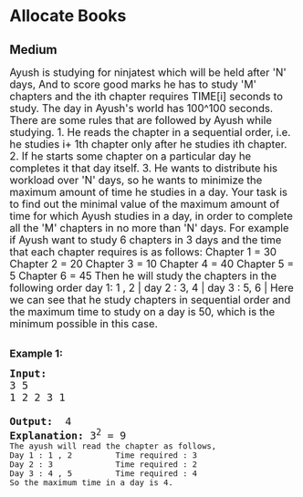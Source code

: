 # Allocate Books
## Medium
<div class="problems_problem_content__Xm_eO"><p><span style="font-size:18px">Ayush is studying for ninjatest which will be held after 'N' days, And to score good marks he has to study 'M' chapters and the ith chapter requires TIME[i] seconds to study. The day in Ayush's world has 100^100 seconds. There are some rules that are followed by Ayush while studying.
1. He reads the chapter in a sequential order, i.e. he studies i+ 1th chapter only after he studies ith chapter.
2. If he starts some chapter on a particular day he completes it that day itself.
3. He wants to distribute his workload over 'N' days, so he wants to minimize the maximum amount of time he studies in a day.
Your task is to find out the minimal value of the maximum amount of time for which Ayush studies in a day, in order to complete all the 'M' chapters in no more than 'N' days.
For example
if Ayush want to study 6 chapters in 3 days and the time that each chapter requires is as follows:
Chapter 1 = 30
Chapter 2 = 20
Chapter 3 = 10
Chapter 4 = 40
Chapter 5 = 5
Chapter 6 = 45
Then he will study the chapters in the following order
day 1: 1 , 2 | day 2 : 3, 4 | day 3 : 5, 6 |
Here we can see that he study chapters in sequential order and the maximum time to study on a day is 50, which is the minimum possible in this case.
</span><br>
&nbsp;</p>

<p><span style="font-size:18px"><strong>Example 1:</strong></span></p>

<pre><span style="font-size:18px"><strong>Input: </strong>
3 5
1 2 2 3 1

<strong>Output: </strong> 4
<strong>Explanation: </strong>3<sup>2</sup>&nbsp;= 9</span>
The ayush will read the chapter as follows,
Day 1 : 1 , 2         Time required : 3
Day 2 : 3             Time required : 2
Day 3 : 4 , 5         Time required : 4
So the maximum time in a day is 4.
</pre>

</div>
